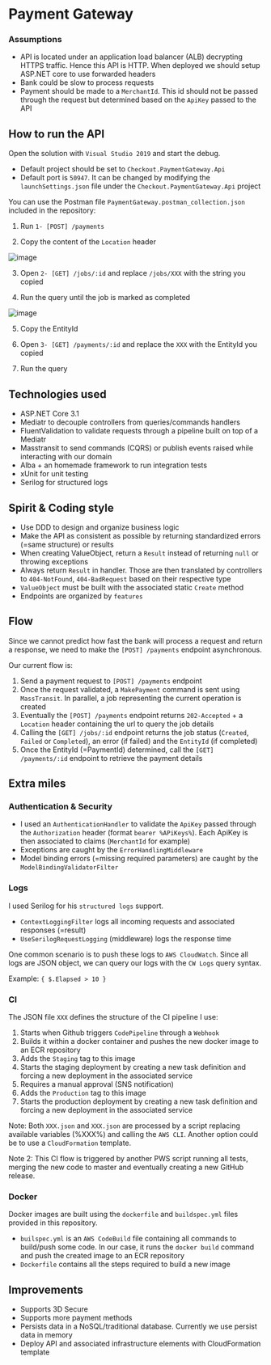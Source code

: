 # Payment Gateway

### Assumptions

- API is located under an application load balancer (ALB) decrypting HTTPS traffic. Hence this API is HTTP. When deployed we should setup ASP.NET core to use forwarded headers
- Bank could be slow to process requests
- Payment should be made to a `MerchantId`. This id should not be passed through the request but determined based on the `ApiKey` passed to the API

## How to run the API

Open the solution with `Visual Studio 2019` and start the debug. 

- Default project should be set to `Checkout.PaymentGateway.Api` 
- Default port is `50947`. It can be changed by modifying the `launchSettings.json` file under the `Checkout.PaymentGateway.Api` project

You can use the Postman file `PaymentGateway.postman_collection.json` included in the repository:

1. Run `1- [POST] /payments`

2. Copy the content of the `Location` header

![image](https://user-images.githubusercontent.com/12636347/74971392-4f0a8e80-5420-11ea-8a4e-8842462be3ff.png)

3. Open `2- [GET] /jobs/:id` and replace `/jobs/XXX` with the string you copied

4. Run the query until the job is marked as completed

![image](https://user-images.githubusercontent.com/12636347/74971508-85e0a480-5420-11ea-8f3a-c25fd941f99c.png)

5. Copy the EntityId

6. Open `3- [GET] /payments/:id` and replace the `XXX` with the EntityId you copied

7. Run the query

## Technologies used

- ASP.NET Core 3.1
- Mediatr to decouple controllers from queries/commands handlers
- FluentValidation to validate requests through a pipeline built on top of a Mediatr
- Masstransit to send commands (CQRS) or publish events raised while interacting with our domain
- Alba + an homemade framework to run integration tests
- xUnit for unit testing
- Serilog for structured logs

## Spirit & Coding style

- Use DDD to design and organize business logic
- Make the API as consistent as possible by returning standardized errors (=same structure) or results
- When creating ValueObject, return a `Result` instead of returning `null` or throwing exceptions
- Always return `Result` in handler. Those are then translated by controllers to `404-NotFound`, `404-BadRequest` based on their respective type
- `ValueObject` must be built with the associated static `Create` method
- Endpoints are organized by `features`

## Flow

Since we cannot predict how fast the bank will process a request and return a response, we need to make the `[POST] /payments` endpoint asynchronous.

Our current flow is:

1. Send a payment request to `[POST] /payments` endpoint
2. Once the request validated, a `MakePayment` command is sent using `MassTransit`. In parallel, a job representing the current operation is created
3. Eventually the `[POST] /payments` endpoint returns `202-Accepted` + a `Location` header containing the url to query the job details
4. Calling the `[GET] /jobs/:id` endpoint returns the job status (`Created`, `Failed` or `Completed`), an error (if failed) and the `EntityId` (if completed)
5. Once the EntityId (=PaymentId) determined, call the `[GET] /payments/:id` endpoint to retrieve the payment details

## Extra miles

### Authentication & Security

- I used an `AuthenticationHandler` to validate the `ApiKey` passed through the `Authorization` header (format `bearer %APiKeys%`). Each ApiKey is then associated to claims (`MerchantId` for example)
- Exceptions are caught by the `ErrorHandlingMiddleware`
- Model binding errors (=missing required parameters) are caught by the `ModelBindingValidatorFilter`

### Logs

I used Serilog for his `structured logs` support.

- `ContextLoggingFilter` logs all incoming requests and associated responses (=result)
- `UseSerilogRequestLogging` (middleware) logs the response time

One common scenario is to push these logs to `AWS CloudWatch`. Since all logs are JSON object, we can query our logs with the `CW Logs` query syntax.

Example: `{ $.Elapsed > 10 }`

### CI

The JSON file `XXX` defines the structure of the CI pipeline I use:

1. Starts when Github triggers `CodePipeline` through a `Webhook`
2. Builds it within a docker container and pushes the new docker image to an ECR repository
3. Adds the `Staging` tag to this image
4. Starts the staging deployment by creating a new task definition and forcing a new deployment in the associated service
5. Requires a manual approval (SNS notification)
6. Adds the `Production` tag to this image
7. Starts the production deployment by creating a new task definition and forcing a new deployment in the associated service

Note: Both `XXX.json` and `XXX.json` are processed by a script replacing available variables (%XXX%) and calling the `AWS CLI`. Another option could be to use a `CloudFormation` template.

Note 2: This CI flow is triggered by another PWS script running all tests, merging the new code to master and eventually creating a new GitHub release.

### Docker

Docker images are built using the `dockerfile` and `buildspec.yml` files provided in this repository. 

- `builspec.yml` is an `AWS CodeBuild` file containing all commands to build/push some code. In our case, it runs the `docker build` command and push the created image to an ECR repository 
- `Dockerfile` contains all the steps required to build a new image

## Improvements

- Supports 3D Secure
- Supports more payment methods
- Persists data in a NoSQL/traditional database. Currently we use persist data in memory
- Deploy API and associated infrastructure elements with CloudFormation template
